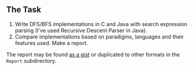 The Task
--------
1. Write DFS/BFS implementations in C and Java with search expression parsing (I've used Recursive Descent Parser in Java).
2. Compare implementations based on paradigms, languages and their features used. Make a report.

The report may be found [as a gist](https://gist.github.com/ilyaigpetrov/49c776d96ceb0041b5c6) or duplicated to other formats in the `Report` subdirectory.

